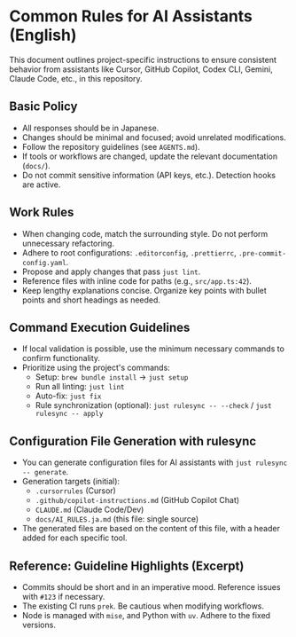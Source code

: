 # Common Rules for AI Assistants (English)

This document outlines project-specific instructions to ensure consistent behavior from assistants like Cursor, GitHub Copilot, Codex CLI, Gemini, Claude Code, etc., in this repository.

## Basic Policy

- All responses should be in Japanese.
- Changes should be minimal and focused; avoid unrelated modifications.
- Follow the repository guidelines (see `AGENTS.md`).
- If tools or workflows are changed, update the relevant documentation (`docs/`).
- Do not commit sensitive information (API keys, etc.). Detection hooks are active.

## Work Rules

- When changing code, match the surrounding style. Do not perform unnecessary refactoring.
- Adhere to root configurations: `.editorconfig`, `.prettierrc`, `.pre-commit-config.yaml`.
- Propose and apply changes that pass `just lint`.
- Reference files with inline code for paths (e.g., `src/app.ts:42`).
- Keep lengthy explanations concise. Organize key points with bullet points and short headings as needed.

## Command Execution Guidelines

- If local validation is possible, use the minimum necessary commands to confirm functionality.
- Prioritize using the project's commands:
  - Setup: `brew bundle install` → `just setup`
  - Run all linting: `just lint`
  - Auto-fix: `just fix`
  - Rule synchronization (optional): `just rulesync -- --check` / `just rulesync -- apply`

## Configuration File Generation with rulesync

- You can generate configuration files for AI assistants with `just rulesync -- generate`.
- Generation targets (initial):
  - `.cursorrules` (Cursor)
  - `.github/copilot-instructions.md` (GitHub Copilot Chat)
  - `CLAUDE.md` (Claude Code/Dev)
  - `docs/AI_RULES.ja.md` (this file: single source)
- The generated files are based on the content of this file, with a header added for each specific tool.

## Reference: Guideline Highlights (Excerpt)

- Commits should be short and in an imperative mood. Reference issues with `#123` if necessary.
- The existing CI runs `prek`. Be cautious when modifying workflows.
- Node is managed with `mise`, and Python with `uv`. Adhere to the fixed versions.

